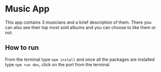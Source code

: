 # Music App

This app contains 3 musicians and a brief description of them. There you can also see their top most sold albums and you can choose to like them or not.

## How to run

From the terminal type `npm install` and once all the packages are installed type `npm run dev`, click on the port from the terminal
